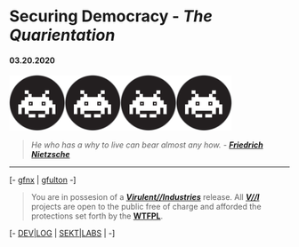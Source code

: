 # Securing Democracy - *The* ***Quarientation***
#### 03.20.2020

<img src="../assets/img/blog/virii.png" width=100 height=100></img><img src="../assets/img/blog/virii.png" width=100 height=100></img><img src="../assets/img/blog/virii.png" width=100 height=100></img><img src="../assets/img/blog/virii.png" width=100 height=100></img>

> *He who has a why to live can bear almost any how.* - ***[Friedrich Nietzsche](https://plato.stanford.edu/entries/nietzsche/)***
***
[- [gfnx](gfnx@null.observer) | [gfulton](dev@gfulton.us) -]

<!-- [- **410.572.5678** | **443.359.2508** -] -->
>You are in possesion of a ***[Virulent//Industries](https://lab.infected.tech)*** release. All [***V//I***](https://mission.infected.tech) projects are open to the public free of charge and afforded the protections set forth by the [**WTFPL**](../LICENSE).

[- [DEV|LOG](http://gfulton.us) | [SEKT|LABS](https://setklabs.xyz) |  -]

<!-- GF: Unfortunately we cannot resize the image in pure MD, as it contradicts sharply with its own philosophy: 

    "A Markdown-formatted document should be publishable as-is, as plain text, without looking like it’s been marked up with tags or formatting instructions."

    See <a href="https://daringfireball.net/projects/markdown/syntax#philosophy"></a> for more information.
 >
<!-- ![avatar](../assets/img/blog/virii.png "gfnx avatar") -->




